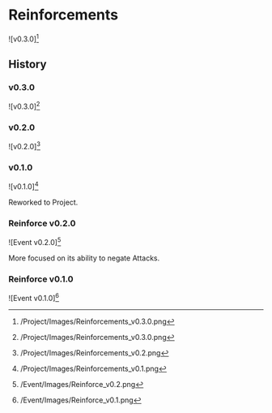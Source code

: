 # Reinforcements

![v0.3.0][^v0.3.0]

## History

### v0.3.0

![v0.3.0][^v0.3.0]

### v0.2.0

![v0.2.0][^v0.2.0]

### v0.1.0

![v0.1.0][^v0.1.0]

Reworked to Project.

### Reinforce v0.2.0

![Event v0.2.0][^Event v0.2.0]

More focused on its ability to negate Attacks.

### Reinforce v0.1.0

![Event v0.1.0][^Event v0.1.0]

[^Event v0.1.0]: /Event/Images/Reinforce_v0.1.png
[^Event v0.2.0]: /Event/Images/Reinforce_v0.2.png

[^v0.1.0]: /Project/Images/Reinforcements_v0.1.png
[^v0.2.0]: /Project/Images/Reinforcements_v0.2.png
[^v0.3.0]: /Project/Images/Reinforcements_v0.3.0.png
